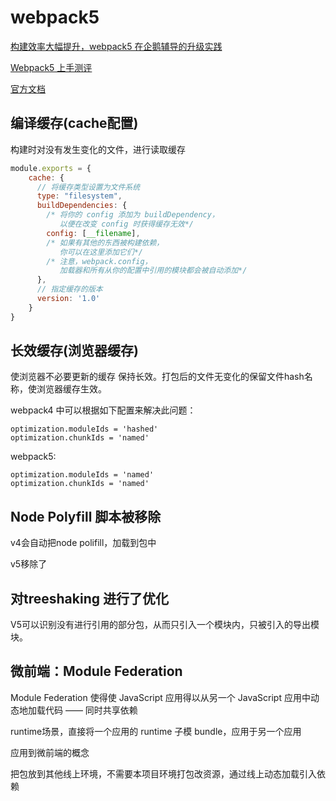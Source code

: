 # webpack5

[构建效率大幅提升，webpack5 在企鹅辅导的升级实践](https://mp.weixin.qq.com/s/P3foOrcu4StJDGdX9xavng)

[Webpack5 上手测评](https://juejin.cn/post/6844904169405415432)

[官方文档](https://webpack.js.org/configuration/other-options/#cache)

## 编译缓存(cache配置)

构建时对没有发生变化的文件，进行读取缓存

```js
module.exports = {
    cache: {
      // 将缓存类型设置为文件系统
      type: "filesystem", 
      buildDependencies: {
        /* 将你的 config 添加为 buildDependency，
           以便在改变 config 时获得缓存无效*/
        config: [__filename],
        /* 如果有其他的东西被构建依赖，
           你可以在这里添加它们*/
        /* 注意，webpack.config，
           加载器和所有从你的配置中引用的模块都会被自动添加*/
      },
      // 指定缓存的版本
      version: '1.0' 
    }
}
```

## 长效缓存(浏览器缓存)

使浏览器不必要更新的缓存 保持长效。打包后的文件无变化的保留文件hash名称，使浏览器缓存生效。

webpack4 中可以根据如下配置来解决此问题：

```
optimization.moduleIds = 'hashed'
optimization.chunkIds = 'named'
```

webpack5:

```
optimization.moduleIds = 'named'
optimization.chunkIds = 'named'
```

## Node Polyfill 脚本被移除

v4会自动把node polifill，加载到包中

v5移除了

## 对treeshaking 进行了优化

V5可以识别没有进行引用的部分包，从而只引入一个模块内，只被引入的导出模块。

## 微前端：Module Federation

Module Federation 使得使 JavaScript 应用得以从另一个 JavaScript 应用中动态地加载代码 —— 同时共享依赖

runtime场景，直接将一个应用的 runtime 子模 bundle，应用于另一个应用

应用到微前端的概念

把包放到其他线上环境，不需要本项目环境打包改资源，通过线上动态加载引入依赖
